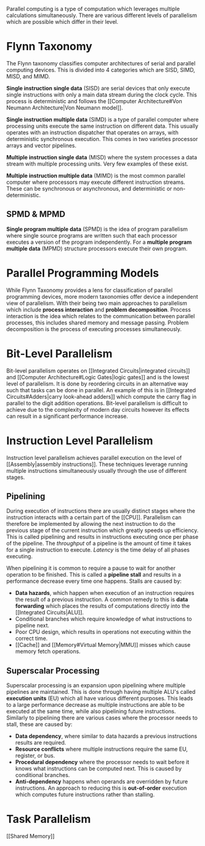 Parallel computing is a type of computation which leverages multiple calculations simultaneously. There are various different levels of parallelism which are possible which differ in their level.

# Flynn Taxonomy
The Flynn taxonomy classifies computer architectures of serial and parallel computing devices. This is divided into 4 categories which are SISD, SIMD, MISD, and MIMD.

**Single instruction single data** (SISD) are serial devices that only execute single instructions with only a main data stream during the clock cycle. This process is deterministic and follows the [[Computer Architecture#Von Neumann Architecture|Von Neumann model]]. 

**Single instruction multiple data** (SIMD) is a type of parallel computer where processing units execute the same instruction on different data. This usually operates with an instruction dispatcher that operates on arrays, with deterministic synchronous execution. This comes in two varieties processor arrays and vector pipelines.

**Multiple instruction single data** (MISD) where the system processes a data stream with multiple processing units. Very few examples of these exist.

**Multiple instruction multiple data** (MIMD) is the most common parallel computer where processors may execute different instruction streams. These can be synchronous or asynchronous, and deterministic or non-deterministic.

## SPMD & MPMD
**Single program multiple data** (SPMD) is the idea of program parallelism where single source programs are written such that each processor executes a version of the program independently. For a **multiple program multiple data** (MPMD) structure processors execute their own program.

# Parallel Programming Models
While Flynn Taxonomy provides a lens for classification of parallel programming devices, more modern taxonomies offer device a independent view of parallelism. With their being two main approaches to parallelism which include **process interaction** and **problem decomposition**. Process interaction is the idea which relates to the communication between parallel processes, this includes shared memory and message passing. Problem decomposition is the process of executing processes simultaneously.

# Bit-Level Parallelism
Bit-level parallelism operates on [[Integrated Circuits|integrated circuits]] and [[Computer Architecture#Logic Gates|logic gates]] and is the lowest level of parallelism. It is done by reordering circuits in an alternative way such that tasks can be done in parallel. An example of this is in [[Integrated Circuits#Adders|carry look-ahead adders]] which compute the carry flag in parallel to the digit addition operations. Bit-level parallelism is difficult to achieve due to the complexity of modern day circuits however its effects can result in a significant performance increase.

# Instruction Level Parallelism
Instruction level parallelism achieves parallel execution on the level of [[Assembly|assembly instructions]]. These techniques leverage running multiple instructions simultaneously usually through the use of different stages.

## Pipelining
During execution of instructions there are usually distinct stages where the instruction interacts with a certain part of the [[CPU]]. Parallelism can therefore be implemented by allowing the next instruction to do the previous stage of the current instruction which greatly speeds up efficiency. This is called pipelining and results in instructions executing once per phase of the pipeline. The *throughput* of a pipeline is the amount of time it takes for a single instruction to execute. *Latency* is the time delay of all phases executing.

When pipelining it is common to require a pause to wait for another operation to be finished. This is called a **pipeline stall** and results in a performance decrease every time one happens. Stalls are caused by:
- **Data hazards**, which happen when execution of an instruction requires the result of a previous instruction. A common remedy to this is **data forwarding** which places the results of computations directly into the [[Integrated Circuits|ALU]].
- Conditional branches which require knowledge of what instructions to pipeline next.
- Poor CPU design, which results in operations not executing within the correct time.
- [[Cache]] and [[Memory#Virtual Memory|MMU]] misses which cause memory fetch operations.

## Superscalar Processing
Superscalar processing is an expansion upon pipelining where multiple pipelines are maintained. This is done through having multiple ALU's called **execution units** (EU) which all have various different purposes. This leads to a large performance decrease as multiple instructions are able to be executed at the same time, while also pipelining future instructions. Similarly to pipelining there are various cases where the processor needs to stall, these are caused by:
- **Data dependency**, where similar to data hazards a previous instructions results are required. 
- **Resource conflicts** where multiple instructions require the same EU, register, or bus.
- **Procedural dependency** where the processor needs to wait before it knows what instructions can be computed next. This is caused by conditional branches.
- **Anti-dependency** happens when operands are overridden by future instructions. An approach to reducing this is **out-of-order** execution which computes future instructions rather than stalling.

# Task Parallelism


[[Shared Memory]]